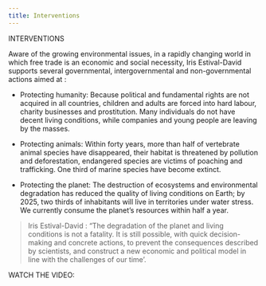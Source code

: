 ```yaml
---
title: Interventions
---
```


INTERVENTIONS


Aware of the growing environmental issues, in a rapidly changing world in which free trade is an economic and social necessity, Iris Estival-David supports several governmental, intergovernmental and non-governmental actions aimed at : 

* Protecting humanity: Because political and fundamental rights are not acquired in all countries, children and adults are forced into hard labour, charity businesses and prostitution. Many individuals do not have decent living conditions, while companies and young people are leaving by the masses.

* Protecting animals: Within forty years, more than half of vertebrate animal species have disappeared, their habitat is threatened by pollution and deforestation, endangered species are victims of poaching and trafficking. One third of marine species have become extinct.

* Protecting the planet: The destruction of ecosystems and environmental degradation has reduced the quality of living conditions on Earth; by 2025, two thirds of inhabitants will live in territories under water stress. We currently consume the planet’s resources within half a year.

> Iris Estival-David : “The degradation of the planet and living conditions is not a fatality. It is still possible, with quick decision-making and concrete actions, to prevent the consequences described by scientists, and construct a new economic and political model in line with the challenges of our time’. 

WATCH THE VIDEO: